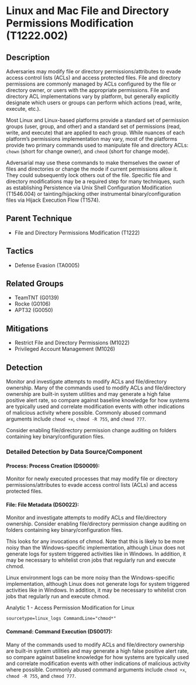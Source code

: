 # Linux and Mac File and Directory Permissions Modification (T1222.002)

## Description
Adversaries may modify file or directory permissions/attributes to evade access control lists (ACLs) and access protected files. File and directory permissions are commonly managed by ACLs configured by the file or directory owner, or users with the appropriate permissions. File and directory ACL implementations vary by platform, but generally explicitly designate which users or groups can perform which actions (read, write, execute, etc.).

Most Linux and Linux-based platforms provide a standard set of permission groups (user, group, and other) and a standard set of permissions (read, write, and execute) that are applied to each group. While nuances of each platform’s permissions implementation may vary, most of the platforms provide two primary commands used to manipulate file and directory ACLs: ```chown``` (short for change owner), and ```chmod``` (short for change mode).

Adversarial may use these commands to make themselves the owner of files and directories or change the mode if current permissions allow it. They could subsequently lock others out of the file. Specific file and directory modifications may be a required step for many techniques, such as establishing Persistence via Unix Shell Configuration Modification (T1546.004) or tainting/hijacking other instrumental binary/configuration files via Hijack Execution Flow (T1574). 

## Parent Technique
- File and Directory Permissions Modification (T1222)

## Tactics
- Defense Evasion (TA0005)

## Related Groups
- TeamTNT (G0139)
- Rocke (G0106)
- APT32 (G0050)

## Mitigations
- Restrict File and Directory Permissions (M1022)
- Privileged Account Management (M1026)

## Detection
Monitor and investigate attempts to modify ACLs and file/directory ownership. Many of the commands used to modify ACLs and file/directory ownership are built-in system utilities and may generate a high false positive alert rate, so compare against baseline knowledge for how systems are typically used and correlate modification events with other indications of malicious activity where possible. Commonly abused command arguments include ```chmod +x```, ```chmod -R 755```, and ```chmod 777```. 

Consider enabling file/directory permission change auditing on folders containing key binary/configuration files.

### Detailed Detection by Data Source/Component
#### Process: Process Creation (DS0009): 
Monitor for newly executed processes that may modify file or directory permissions/attributes to evade access control lists (ACLs) and access protected files.

#### File: File Metadata (DS0022): 
Monitor and investigate attempts to modify ACLs and file/directory ownership. Consider enabling file/directory permission change auditing on folders containing key binary/configuration files.

This looks for any invocations of chmod. Note that this is likely to be more noisy than the Windows-specific implementation, although Linux does not generate logs for system triggered activities like in Windows. In addition, it may be necessary to whitelist cron jobs that regularly run and execute chmod.

Linux environment logs can be more noisy than the Windows-specific implementation, although Linux does not generate logs for system triggered activities like in Windows. In addition, it may be necessary to whitelist cron jobs that regularly run and execute chmod.

Analytic 1 - Access Permission Modification for Linux

```sourcetype=linux_logs CommandLine="chmod*"```

#### Command: Command Execution (DS0017): 
Many of the commands used to modify ACLs and file/directory ownership are built-in system utilities and may generate a high false positive alert rate, so compare against baseline knowledge for how systems are typically used and correlate modification events with other indications of malicious activity where possible. Commonly abused command arguments include ```chmod +x```, ```chmod -R 755```, and ```chmod 777```.

